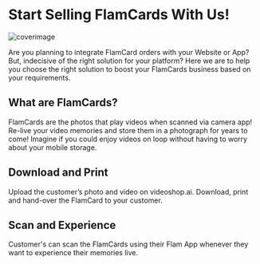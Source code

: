 # Start Selling FlamCards With Us!
![coverimage](https://hmng-resources.s3.ap-south-1.amazonaws.com/og_resources/og-image-twitter.png)

<p>Are you planning to integrate FlamCard orders with your Website or App? But, indecisive of the right solution for your platform? Here we are to help you choose the right solution to boost your FlamCards business based on your requirements.</p>

## What are FlamCards?
<p>FlamCards are the photos that play videos when scanned via camera app! Re-live your video memories and store them in a photograph for years to come! Imagine if you could enjoy videos on loop without having to worry about your mobile storage.</p>

## Download and Print
<p> Upload the customer’s photo and video on videoshop.ai. Download, print and hand-over the FlamCard to your customer. </p>

## Scan and Experience
<p>Customer's can scan the FlamCards using their Flam App whenever they want to experience their memories live.</p>
